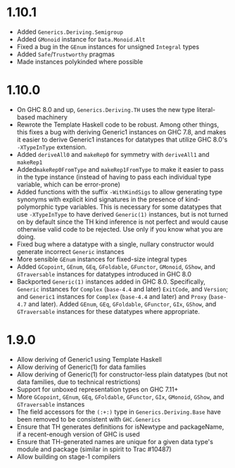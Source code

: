 # 1.10.1
* Added `Generics.Deriving.Semigroup`
* Added `GMonoid` instance for `Data.Monoid.Alt`
* Fixed a bug in the `GEnum` instances for unsigned `Integral` types
* Added `Safe`/`Trustworthy` pragmas
* Made instances polykinded where possible

# 1.10.0
* On GHC 8.0 and up, `Generics.Deriving.TH` uses the new type literal-based
  machinery
* Rewrote the Template Haskell code to be robust. Among other things, this fixes
  a bug with deriving Generic1 instances on GHC 7.8, and makes it easier to
  derive Generic1 instances for datatypes that utilize GHC 8.0's `-XTypeInType`
  extension.
* Added `deriveAll0` and `makeRep0` for symmetry with `deriveAll1` and
  `makeRep1`
* Added`makeRep0FromType` and `makeRep1FromType` to make it easier to pass
  in the type instance (instead of having to pass each individual type
  variable, which can be error-prone)
* Added functions with the suffix `-WithKindSigs` to allow generating type
  synonyms with explicit kind signatures in the presence of kind-polymorphic
  type variables. This is necessary for some datatypes that use
  `-XTypeInType` to have derived `Generic(1)` instances, but is not turned on
  by default since the TH kind inference is not perfect and would cause
  otherwise valid code to be rejected. Use only if you know what you are doing.
* Fixed bug where a datatype with a single, nullary constructor would generate
  incorrect `Generic` instances
* More sensible `GEnum` instances for fixed-size integral types
* Added `GCopoint`, `GEnum`, `GEq`, `GFoldable`, `GFunctor`, `GMonoid`,
  `GShow`, and `GTraversable` instances for datatypes introduced in GHC 8.0
* Backported `Generic(1)` instances added in GHC 8.0. Specifically, `Generic`
  instances for `Complex` (`base-4.4` and later) `ExitCode`, and `Version`; and
  `Generic1` instances for `Complex` (`base-4.4` and later) and `Proxy`
  (`base-4.7` and later). Added `GEnum`, `GEq`, `GFoldable`, `GFunctor`, `GIx`,
  `GShow`, and `GTraversable` instances for these datatypes where appropriate.

# 1.9.0
* Allow deriving of Generic1 using Template Haskell
* Allow deriving of Generic(1) for data families
* Allow deriving of Generic(1) for constructor-less plain datatypes (but not
  data families, due to technical restrictions)
* Support for unboxed representation types on GHC 7.11+
* More `GCopoint`, `GEnum`, `GEq`, `GFoldable`, `GFunctor`, `GIx`, `GMonoid`,
  `GShow`, and `GTraversable` instances
* The field accessors for the `(:+:)` type in `Generics.Deriving.Base` have
  been removed to be consistent with `GHC.Generics`
* Ensure that TH generates definitions for isNewtype and packageName, if a
  recent-enough version of GHC is used
* Ensure that TH-generated names are unique for a given data type's module and
  package (similar in spirit to Trac #10487)
* Allow building on stage-1 compilers

